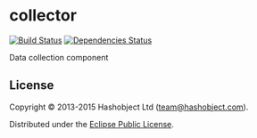 collector
=========
[![Build Status](https://travis-ci.org/openrada/collector.svg?branch=master)](https://travis-ci.org/openrada/collector)
[![Dependencies Status](http://jarkeeper.com/openrada/collector/status.svg)](http://jarkeeper.com/openrada/collector)

Data collection component


## License

Copyright © 2013-2015 Hashobject Ltd (team@hashobject.com).

Distributed under the [Eclipse Public License](http://opensource.org/licenses/eclipse-1.0).
